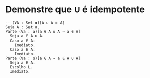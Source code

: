 # Demonstre que ∪ é idempotente
```
-- (∀A : Set α)[A ∪ A = A]
Seja A : Set α.
Parte (∀a : α)[a ∈ A ∪ A ⇒ a ∈ A]
  Seja a ∈ A ∪ A.
  Caso a ∈ A:
    Imediato.
  Caso a ∈ A:
    Imediato.
Parte (∀a : α)[a ∈ A ⇒ a ∈ A ∪ A]
  Seja a ∈ A.
  Escolho L.
  Imediato.
```
